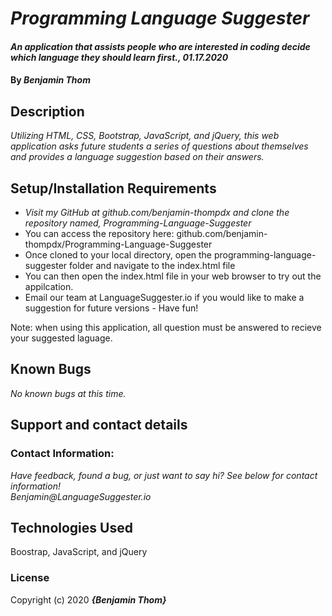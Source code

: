 # _Programming Language Suggester_

#### _An application that assists people who are interested in coding decide which language they should learn first., 01.17.2020_

#### By _**Benjamin Thom**_

## Description

_Utilizing HTML, CSS, Bootstrap, JavaScript, and jQuery, this web application asks future students a series of questions about themselves and provides a language suggestion based on their answers._

## Setup/Installation Requirements

* _Visit my GitHub at github.com/benjamin-thompdx and clone the repository named, Programming-Language-Suggester_
* You can access the repository here: github.com/benjamin-thompdx/Programming-Language-Suggester
* Once cloned to your local directory, open the programming-language-suggester folder and navigate to the index.html file
* You can then open the index.html file in your web browser to try out the appilcation.
* Email our team at LanguageSuggester.io if you would like to make a suggestion for future versions - Have fun!

Note: when using this application, all question must be answered to recieve your suggested laguage.

## Known Bugs

_No known bugs at this time._

## Support and contact details

### Contact Information:
_Have feedback, found a bug, or just want to say hi? See below for contact information!_  
_Benjamin@LanguageSuggester.io_


## Technologies Used

Boostrap, JavaScript, and jQuery

### License

Copyright (c) 2020 **_{Benjamin Thom}_**